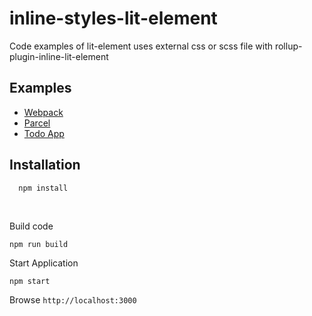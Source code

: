 # inline-styles-lit-element
Code examples of lit-element uses external css or scss file with rollup-plugin-inline-lit-element

## Examples
* [ Webpack ](https://github.com/aelbore/inline-styles-lit-element/tree/webpack)
* [ Parcel ](https://github.com/aelbore/inline-styles-lit-element/tree/parcel)
* [ Todo App ](https://github.com/aelbore/inline-styles-lit-element/tree/todo-lit-element)


Installation
------------
  ```
    npm install
  ```
<br />

Build code
  ```
  npm run build
  ```
Start Application
  ```
  npm start
  ```
Browse `http://localhost:3000`
